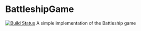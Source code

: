 # BattleshipGame
[![Build Status](https://dev.azure.com/llepecki/BattleshipGame/_apis/build/status/BattleshipGame?branchName=dev)](https://dev.azure.com/llepecki/BattleshipGame/_build/latest?definitionId=2&branchName=dev)
A simple implementation of the Battleship game
